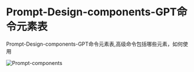 Prompt-Design-components-GPT命令元素表
===

Prompt-Design-components-GPT命令元素表,高级命令包括哪些元素，如何使用



![Prompt-components](https://github.com/hougarry/chatgpt-advanced-prompts/blob/master/assets/imgs/gpt-design.png)

